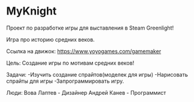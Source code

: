 # MyKnight
Проект по разработке игры для выставления в Steam Greenlight!

Игра про историю средних веков.

Ссылка на движок: https://www.yoyogames.com/gamemaker

Цель: Создание игры по мотивам средних веков!

Задачи: 
-Изучить создание спрайтов(моделек для игры)
-Нарисовать спрайты для игры
-Запрограммировать игру.

Люди:
Вова Лаптев - Дизайнер
Андрей Канев - Программист
